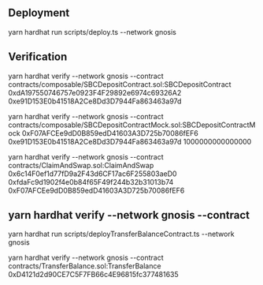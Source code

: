 
## Deployment
yarn hardhat run  scripts/deploy.ts  --network gnosis

## Verification
yarn hardhat verify --network gnosis --contract contracts/composable/SBCDepositContract.sol:SBCDepositContract 0xdA197550746757e0923F4F29892e6974c69326A2 0xe91D153E0b41518A2Ce8Dd3D7944Fa863463a97d

yarn hardhat verify  --network gnosis --contract contracts/composable/SBCDepositContractMock.sol:SBCDepositContractMock 0xF07AFCEe9dD0B859edD41603A3D725b70086fEF6 0xe91D153E0b41518A2Ce8Dd3D7944Fa863463a97d 1000000000000000

yarn hardhat verify  --network gnosis --contract contracts/ClaimAndSwap.sol:ClaimAndSwap 0x6c14F0ef1d77fD9a2F43d6CF17ac6F255803aeD0 0xfdaFc9d1902f4e0b84f65F49f244b32b31013b74 0xF07AFCEe9dD0B859edD41603A3D725b70086fEF6

yarn hardhat verify  --network gnosis --contract 
---

yarn hardhat run scripts/deployTransferBalanceContract.ts --network gnosis

yarn hardhat verify  --network gnosis --contract contracts/TransferBalance.sol:TransferBalance 0xD4121d2d90CE7C5F7FB66c4E96815fc377481635
